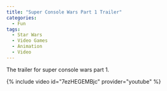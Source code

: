 ```yaml
---
title: "Super Console Wars Part 1 Trailer"
categories:
  - Fun
tags:
  - Star Wars
  - Video Games
  - Animation
  - Video
---
```


The trailer for super console wars part 1.

{% include video id="7ezHEGEMBjc" provider="youtube" %}
